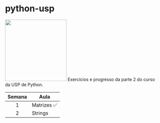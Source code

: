 # python-usp

<img src="http://scs.usp.br/identidadevisual/wp-content/uploads/2013/08/usp-logo-png.png" width="200">
Exercícios e progresso da parte 2 do curso da USP de Python.


| Semana | Aula                                                                                                                                         |
| :--: | ---------------------------------------------------------------------------------------------------------------------------------------------------------------- |
|  1   | Matrizes  ✅
|  2   | Strings |
